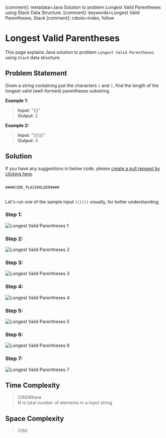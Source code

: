 [comment]: metadata=Java Solution to problem Longest Valid Parentheses using Stack Data Structure.
[comment]: keywords=Longest Valid Parentheses, Stack
[comment]: robots=index, follow


<h1>Longest Valid Parentheses</h1>
<p>
This page explains Java solution to problem <code class="inline">Longest Valid Parentheses</code> using <code class="inline">Stack</code> data structure.
</p>


<h2 class="heading">Problem Statement</h2>
<p>
Given a string containing just the characters <code class="inline">(</code> and <code class="inline">)</code>, find the length of the longest valid (well-formed) parentheses substring.
</p>

<b>Example 1:</b>
<blockquote>
<p>
<b>Input</b>: "(()"<br />
<b>Output</b>: 2<br/>
</p>
</blockquote>

<b>Example 2:</b>
<blockquote>
<p>
<b>Input</b>: ")()())"<br/>
<b>Output</b>: 4<br/>
</p>
</blockquote>


<h2 class="heading">Solution</h2>
If you have any suggestions in below code, please <a href="####LINK_PLACEHOLDER####" target="_blank" rel="noopener noreferrer" class="absolute">create a pull request by clicking here</a>.
<pre>
<code class="language-java">
####CODE_PLACEHOLDER####
</code>
</pre>


<p class="paragraph-heading">
Let's run one of the sample input <code class="inline">)()())</code> visually, for better understanding.
</p>
<h3>Step 1: </h3>
<img class="paragraph-heading" src="####BASEURL####longest-valid-parentheses/longest-1.jpg" alt="Longest Valid Parentheses 1" />
<h3 class="heading">Step 2: </h3>
<img class="paragraph-heading" src="####BASEURL####longest-valid-parentheses/longest-2.jpg" alt="Longest Valid Parentheses 2" />
<h3 class="heading">Step 3: </h3>
<img class="paragraph-heading" src="####BASEURL####longest-valid-parentheses/longest-3.jpg" alt="Longest Valid Parentheses 3" />
<h3 class="heading">Step 4: </h3>
<img class="paragraph-heading" src="####BASEURL####longest-valid-parentheses/longest-4.jpg" alt="Longest Valid Parentheses 4" />
<h3 class="heading">Step 5: </h3>
<img class="paragraph-heading" src="####BASEURL####longest-valid-parentheses/longest-5.jpg" alt="Longest Valid Parentheses 5" />
<h3 class="heading">Step 6: </h3>
<img class="paragraph-heading" src="####BASEURL####longest-valid-parentheses/longest-6.jpg" alt="Longest Valid Parentheses 6" />
<h3 class="heading">Step 7: </h3>
<img class="paragraph-heading" src="####BASEURL####longest-valid-parentheses/longest-7.jpg" alt="Longest Valid Parentheses 7" />
 
 
<h2 class="heading">Time Complexity</h2>
<blockquote>
<p>
O(N)Where <br />
N is total number of elements in a input string
</p>
</blockquote>


<h2 class="heading">Space Complexity</h2>
<blockquote>
<p>O(N)</p>
</blockquote>